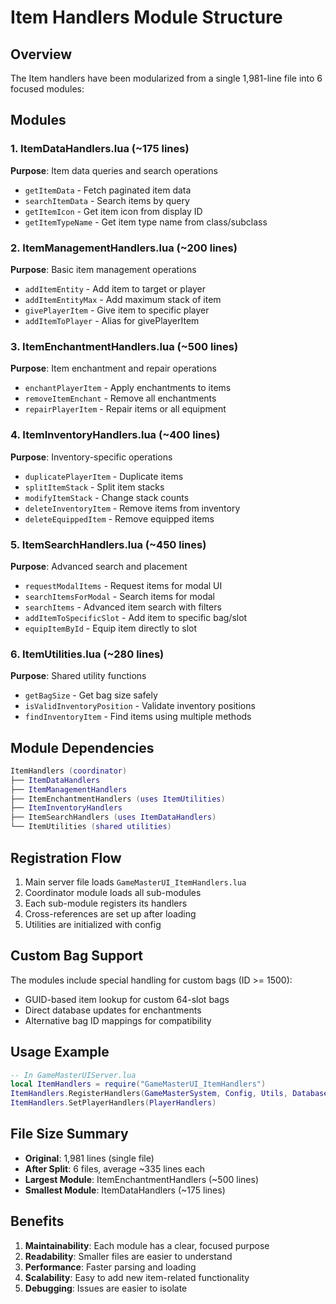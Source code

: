 # Item Handlers Module Structure

## Overview

The Item handlers have been modularized from a single 1,981-line file into 6 focused modules:

## Modules

### 1. ItemDataHandlers.lua (~175 lines)
**Purpose**: Item data queries and search operations
- `getItemData` - Fetch paginated item data
- `searchItemData` - Search items by query
- `getItemIcon` - Get item icon from display ID
- `getItemTypeName` - Get item type name from class/subclass

### 2. ItemManagementHandlers.lua (~200 lines)
**Purpose**: Basic item management operations
- `addItemEntity` - Add item to target or player
- `addItemEntityMax` - Add maximum stack of item
- `givePlayerItem` - Give item to specific player
- `addItemToPlayer` - Alias for givePlayerItem

### 3. ItemEnchantmentHandlers.lua (~500 lines)
**Purpose**: Item enchantment and repair operations
- `enchantPlayerItem` - Apply enchantments to items
- `removeItemEnchant` - Remove all enchantments
- `repairPlayerItem` - Repair items or all equipment

### 4. ItemInventoryHandlers.lua (~400 lines)
**Purpose**: Inventory-specific operations
- `duplicatePlayerItem` - Duplicate items
- `splitItemStack` - Split item stacks
- `modifyItemStack` - Change stack counts
- `deleteInventoryItem` - Remove items from inventory
- `deleteEquippedItem` - Remove equipped items

### 5. ItemSearchHandlers.lua (~450 lines)
**Purpose**: Advanced search and placement
- `requestModalItems` - Request items for modal UI
- `searchItemsForModal` - Search items for modal
- `searchItems` - Advanced item search with filters
- `addItemToSpecificSlot` - Add item to specific bag/slot
- `equipItemById` - Equip item directly to slot

### 6. ItemUtilities.lua (~280 lines)
**Purpose**: Shared utility functions
- `getBagSize` - Get bag size safely
- `isValidInventoryPosition` - Validate inventory positions
- `findInventoryItem` - Find items using multiple methods

## Module Dependencies

```lua
ItemHandlers (coordinator)
├── ItemDataHandlers
├── ItemManagementHandlers
├── ItemEnchantmentHandlers (uses ItemUtilities)
├── ItemInventoryHandlers
├── ItemSearchHandlers (uses ItemDataHandlers)
└── ItemUtilities (shared utilities)
```

## Registration Flow

1. Main server file loads `GameMasterUI_ItemHandlers.lua`
2. Coordinator module loads all sub-modules
3. Each sub-module registers its handlers
4. Cross-references are set up after loading
5. Utilities are initialized with config

## Custom Bag Support

The modules include special handling for custom bags (ID >= 1500):
- GUID-based item lookup for custom 64-slot bags
- Direct database updates for enchantments
- Alternative bag ID mappings for compatibility

## Usage Example

```lua
-- In GameMasterUIServer.lua
local ItemHandlers = require("GameMasterUI_ItemHandlers")
ItemHandlers.RegisterHandlers(GameMasterSystem, Config, Utils, Database, DatabaseHelper)
ItemHandlers.SetPlayerHandlers(PlayerHandlers)
```

## File Size Summary

- **Original**: 1,981 lines (single file)
- **After Split**: 6 files, average ~335 lines each
- **Largest Module**: ItemEnchantmentHandlers (~500 lines)
- **Smallest Module**: ItemDataHandlers (~175 lines)

## Benefits

1. **Maintainability**: Each module has a clear, focused purpose
2. **Readability**: Smaller files are easier to understand
3. **Performance**: Faster parsing and loading
4. **Scalability**: Easy to add new item-related functionality
5. **Debugging**: Issues are easier to isolate